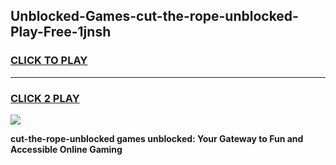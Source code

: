 
## Unblocked-Games-cut-the-rope-unblocked-Play-Free-1jnsh
<h3>
<a href="https://premium76.site?title=cut-the-rope-unblocked&ref=23A">CLICK TO PLAY</a></h3>
<hr>

<h3>
<a href="https://premium76.site?title=cut-the-rope-unblocked&ref=23A">CLICK 2 PLAY</a>
  
</h3>

<a href="https://premium76.site?title=cut-the-rope-unblocked&ref=23A"><img src="https://clearcache.store/games.png"></a>


**cut-the-rope-unblocked games unblocked: Your Gateway to Fun and Accessible Online Gaming**
